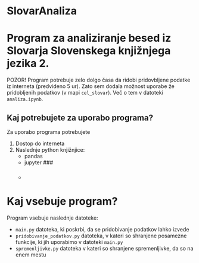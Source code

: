 # SlovarAnaliza

# Program za analiziranje besed iz Slovarja Slovenskega knjižnjega jezika 2.

POZOR! Program potrebuje zelo dolgo časa da ridobi pridovbljene podatke iz interneta (predvideno 5 ur). Zato sem dodala možnost uporabe že pridobljenih podatkov (v mapi `cel_slovar`). Več o tem v datoteki `analiza.ipynb`.

## Kaj potrebujete za uporabo programa?
Za uporabo programa potrebujete 
1. Dostop do interneta
2. Naslednje python knjižnjice:
    * pandas
    * jupyter ###
    * ###

# Kaj vsebuje program?
Program vsebuje naslednje datoteke:
* `main.py` datoteka, ki poskrbi, da se pridobivanje podatkov lahko izvede
* `pridobivanje_podatkov.py` datoteka, v kateri so shranjene posamezne funkcije, ki jih uporabimo v datoteki `main.py`
* `spremenljivke.py` datoteka v kateri so shranjene spremenljivke, da so na enem mestu